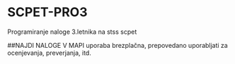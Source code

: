 # SCPET-PRO3
Programiranje naloge 3.letnika na stss scpet

##NAJDI NALOGE V MAPI
uporaba brezplačna, prepovedano uporabljati za ocenjevanja, preverjanja, itd.
